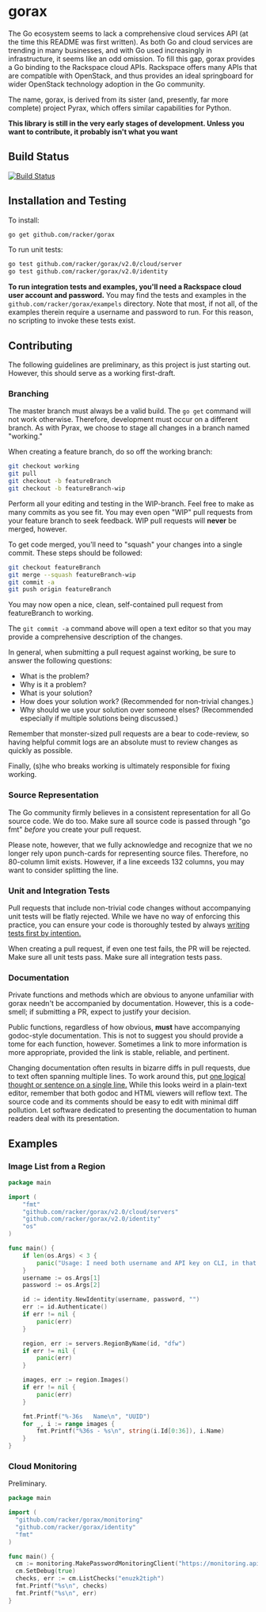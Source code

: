 # gorax

The Go ecosystem seems to lack a comprehensive cloud services API (at the time this README was first written).
As both Go and cloud services are trending in many businesses, and with Go used increasingly in infrastructure, it seems like an odd omission.
To fill this gap, gorax provides a Go binding to the Rackspace cloud APIs.
Rackspace offers many APIs that are compatible with OpenStack, and thus provides an ideal springboard for wider OpenStack technology adoption in the Go community.

The name, gorax, is derived from its sister (and, presently, far more complete) project Pyrax, which offers similar capabilities for Python.

**This library is still in the very early stages of development. Unless you want to contribute, it probably isn't what you want**

## Build Status

[![Build Status](https://travis-ci.org/racker/gorax.png)](https://travis-ci.org/racker/gorax)

## Installation and Testing

To install:

```bash
go get github.com/racker/gorax
```

To run unit tests:

```bash
go test github.com/racker/gorax/v2.0/cloud/server
go test github.com/racker/gorax/v2.0/identity
```

**To run integration tests and examples, you'll need a Rackspace cloud user account and password.**
You may find the tests and examples in the `github.com/racker/gorax/exampels` directory.
Note that most, if not all, of the examples therein require a username and password to run.
For this reason, no scripting to invoke these tests exist.

## Contributing

The following guidelines are preliminary, as this project is just starting out.
However, this should serve as a working first-draft.

### Branching

The master branch must always be a valid build.
The `go get` command will not work otherwise.
Therefore, development must occur on a different branch.
As with Pyrax, we choose to stage all changes in a branch named "working."

When creating a feature branch, do so off the working branch:

```bash
git checkout working
git pull
git checkout -b featureBranch
git checkout -b featureBranch-wip
```

Perform all your editing and testing in the WIP-branch.
Feel free to make as many commits as you see fit.
You may even open "WIP" pull requests from your feature branch to seek feedback.
WIP pull requests will **never** be merged, however.

To get code merged, you'll need to "squash" your changes into a single commit.
These steps should be followed:

```bash
git checkout featureBranch
git merge --squash featureBranch-wip
git commit -a
git push origin featureBranch
```

You may now open a nice, clean, self-contained pull request from featureBranch to working.

The `git commit -a` command above will open a text editor so that
you may provide a comprehensive description of the changes.

In general, when submitting a pull request against working,
be sure to answer the following questions:

- What is the problem?
- Why is it a problem?
- What is your solution?
- How does your solution work?  (Recommended for non-trivial changes.)
- Why should we use your solution over someone elses?  (Recommended especially if multiple solutions being discussed.)

Remember that monster-sized pull requests are a bear to code-review,
so having helpful commit logs are an absolute must to review changes as quickly as possible.

Finally, (s)he who breaks working is ultimately responsible for fixing working.

### Source Representation

The Go community firmly believes in a consistent representation for all Go source code.
We do too.
Make sure all source code is passed through "go fmt" *before* you create your pull request.

Please note, however, that we fully acknowledge and recognize that we no longer rely upon punch-cards for representing source files.
Therefore, no 80-column limit exists.
However, if a line exceeds 132 columns, you may want to consider splitting the line.

### Unit and Integration Tests

Pull requests that include non-trivial code changes without accompanying unit tests will be flatly rejected.
While we have no way of enforcing this practice,
you can ensure your code is thoroughly tested by always [writing tests first by intention.](http://en.wikipedia.org/wiki/Test-driven_development)

When creating a pull request, if even one test fails, the PR will be rejected.
Make sure all unit tests pass.
Make sure all integration tests pass.

### Documentation

Private functions and methods which are obvious to anyone unfamiliar with gorax needn't be accompanied by documentation.
However, this is a code-smell; if submitting a PR, expect to justify your decision.

Public functions, regardless of how obvious, **must** have accompanying godoc-style documentation.
This is not to suggest you should provide a tome for each function, however.
Sometimes a link to more information is more appropriate, provided the link is stable, reliable, and pertinent.

Changing documentation often results in bizarre diffs in pull requests, due to text often spanning multiple lines.
To work around this, put [one logical thought or sentence on a single line.](http://rhodesmill.org/brandon/2012/one-sentence-per-line/)
While this looks weird in a plain-text editor,
remember that both godoc and HTML viewers will reflow text.
The source code and its comments should be easy to edit with minimal diff pollution.
Let software dedicated to presenting the documentation to human readers deal with its presentation.

## Examples

### Image List from a Region

```go
package main

import (
	"fmt"
	"github.com/racker/gorax/v2.0/cloud/servers"
	"github.com/racker/gorax/v2.0/identity"
	"os"
)

func main() {
	if len(os.Args) < 3 {
		panic("Usage: I need both username and API key on CLI, in that order.")
	}
	username := os.Args[1]
	password := os.Args[2]

	id := identity.NewIdentity(username, password, "")
	err := id.Authenticate()
	if err != nil {
		panic(err)
	}

	region, err := servers.RegionByName(id, "dfw")
	if err != nil {
		panic(err)
	}

	images, err := region.Images()
	if err != nil {
		panic(err)
	}

	fmt.Printf("%-36s   Name\n", "UUID")
	for _, i := range images {
		fmt.Printf("%36s - %s\n", string(i.Id[0:36]), i.Name)
	}
}
```

### Cloud Monitoring

Preliminary.

```go
package main

import (
  "github.com/racker/gorax/monitoring"
  "github.com/racker/gorax/identity"
  "fmt"
)

func main() {
  cm := monitoring.MakePasswordMonitoringClient("https://monitoring.api.rackspacecloud.com/v1.0", identity.USIdentityService, "username", "password")
  cm.SetDebug(true)
  checks, err := cm.ListChecks("enuzk2tiph")
  fmt.Printf("%s\n", checks)
  fmt.Printf("%s\n", err)
}
```
